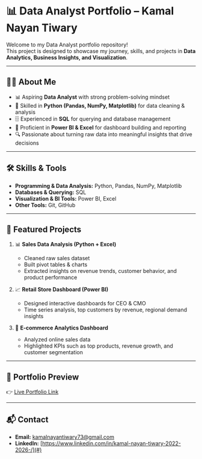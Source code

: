 # 📊 Data Analyst Portfolio – Kamal Nayan Tiwary  

Welcome to my Data Analyst portfolio repository!  
This project is designed to showcase my journey, skills, and projects in **Data Analytics, Business Insights, and Visualization**.  

---

## 👨‍💻 About Me
- 📊 Aspiring **Data Analyst** with strong problem-solving mindset  
- 🐍 Skilled in **Python (Pandas, NumPy, Matplotlib)** for data cleaning & analysis  
- 🗄️ Experienced in **SQL** for querying and database management  
- 📑 Proficient in **Power BI & Excel** for dashboard building and reporting  
- 🔍 Passionate about turning raw data into meaningful insights that drive decisions  

---

## 🛠️ Skills & Tools
- **Programming & Data Analysis:** Python, Pandas, NumPy, Matplotlib  
- **Databases & Querying:** SQL  
- **Visualization & BI Tools:** Power BI, Excel  
- **Other Tools:** Git, GitHub  

---

## 📂 Featured Projects
1. 📊 **Sales Data Analysis (Python + Excel)**  
   - Cleaned raw sales dataset  
   - Built pivot tables & charts  
   - Extracted insights on revenue trends, customer behavior, and product performance  

2. 📈 **Retail Store Dashboard (Power BI)**  
   - Designed interactive dashboards for CEO & CMO  
   - Time series analysis, top customers by revenue, regional demand insights  

3. 🛒 **E-commerce Analytics Dashboard**  
   - Analyzed online sales data  
   - Highlighted KPIs such as top products, revenue growth, and customer segmentation  

---

## 📸 Portfolio Preview
👉 [Live Portfolio Link](https://portfolio-xi-fawn-67.vercel.app/) 

---

## 📬 Contact
- **Email:** kamalnayantiwary73@gmail.com  
- **LinkedIn:** [https://www.linkedin.com/in/kamal-nayan-tiwary-2022-2026-/](#)   

